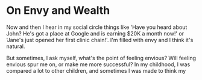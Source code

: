 # On Envy and Wealth

Now and then I hear in my social circle things like 'Have you heard about John? He's got a place at Google and is earning $20K a month now!' or 'Jane's just opened her first clinic chain!'. I'm filled with envy and I think it's natural.

But sometimes, I ask myself, what's the point of feeling envious? Will feeling envious spur me on, or make me more successful? In my childhood, I was compared a lot to other children, and sometimes I was made to think my 